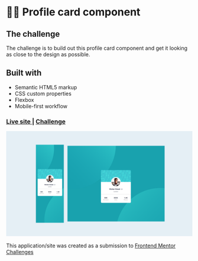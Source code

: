 # 👩‍💻 Profile card component


## The challenge
The challenge is to build out this profile card component and get it looking as close to the design as possible.


## Built with

- Semantic HTML5 markup
- CSS custom properties
- Flexbox
- Mobile-first workflow


<div>
  <h3>
    <a href= "https://amansgz.github.io/css-profile-card-component/">
      Live site
    </a>
    <span> | </span>
    <a href= "https://www.frontendmentor.io/challenges/profile-card-component-cfArpWshJ">
      Challenge
    </a>
  </h3>
</div>

![Design preview for the Profile card component challenge](./images/preview.png)

This application/site was created as a submission to <a href= "https://www.frontendmentor.io/">Frontend Mentor Challenges</a> 

